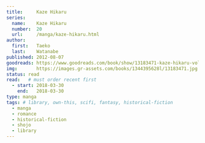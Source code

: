 ```yaml
---
title:     Kaze Hikaru
series:    
  name:    Kaze Hikaru
  number:  20
  url:     /manga/kaze-hikaru.html
author: 
  first:   Taeko 
  last:    Watanabe
published: 2012-08-07 
goodreads: https://www.goodreads.com/book/show/13183471-kaze-hikaru-vol-20
img:       https://images.gr-assets.com/books/1344395628l/13183471.jpg
status: read
read:   # must order recent first
  - start: 2018-03-30 
    end:   2018-03-30
type: manga
tags: # library, own-this, scifi, fantasy, historical-fiction
  - manga
  - romance
  - historical-fiction
  - shojo
  - library
---
```

